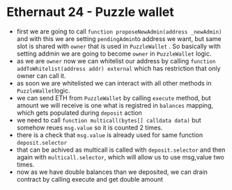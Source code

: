 # Ethernaut 24 - Puzzle wallet

* first we are going to call `function proposeNewAdmin(address _newAdmin)` and with this we are setting `pendingAdmin`to address we want, but same slot is shared with `owner` that is used in `PuzzleWallet` . So basically with setting addmin we are going to become `owner`  in `PuzzleWallet` logic.
* as we are `owner` now we can whitelist our address by calling `function addToWhitelist(address addr) external` which has restriction that only owner can call it.
* as soon we are whitelisted we can interact with all other methods in `PuzzleWallet`logic. 
* we can send ETH from `PuzzleWallet` by calling `execute` method, but amount we will receive is one what is registred in `balances` mapping, which gets populated during `deposit` action
* we need to call `function multicall(bytes[] calldata data)` but somehow reues `msg.value` so it is counted 2 times. 
* there is a check that `msg.value` is already used for same function `deposit.selector` 
* that can be achived as multicall is called with `deposit.selector` and then again with `multicall.selector`, which will allow us to use msg,value two times.
* now as we have double balances than we deposited, we can drain contract by calling execute and get double amount